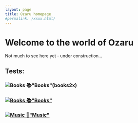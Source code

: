 ```yaml
---
layout: page
title: Ozaru homepage
#permalink: /xxxx.html/
---
```


# Welcome to the world of Ozaru

Not much to see here yet - under construction...

## Tests:
### ![Books 📚](books1x)"Books"(books2x)
### [![Books 📚](books1)"Books"](books2)
### [![Music 🎵](music1)"Music"](music2)
